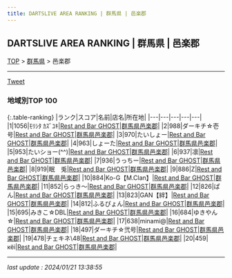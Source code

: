 ```yaml
---
title: DARTSLIVE AREA RANKING | 群馬県 | 邑楽郡
---
```

## DARTSLIVE AREA RANKING | 群馬県 | 邑楽郡

[TOP](/darts/rank/) > [群馬県](/darts/rank/群馬県/) > 邑楽郡

___

<a href="https://twitter.com/share?ref_src=twsrc%5Etfw" data-text="DARTSLIVE AREA RANKING | 群馬県邑楽郡" class="twitter-share-button" data-via="DARTSLIVE" data-hashtags="DARTSLIVE" data-related="DARTSLIVE" data-show-count="false">Tweet</a>

### 地域別TOP 100

{:.table-ranking}
|ランク|スコア|名前|店名|所在地|
|---|---|---|---|---|
|1|1056|ﾓﾘｼﾀ ｶｽﾞﾕｷ|<a href="https://search.dartslive.com/jp/shop/c932fe19e82e51f60d9b047a20a7ba1e">Rest and Bar GHOST</a>|<a href="/darts/rank/群馬県/邑楽郡">群馬県邑楽郡</a>|
|2|988|ダーキチ☆壱号|<a href="https://search.dartslive.com/jp/shop/c932fe19e82e51f60d9b047a20a7ba1e">Rest and Bar GHOST</a>|<a href="/darts/rank/群馬県/邑楽郡">群馬県邑楽郡</a>|
|3|970|たいしょー|<a href="https://search.dartslive.com/jp/shop/c932fe19e82e51f60d9b047a20a7ba1e">Rest and Bar GHOST</a>|<a href="/darts/rank/群馬県/邑楽郡">群馬県邑楽郡</a>|
|4|963|しょーた|<a href="https://search.dartslive.com/jp/shop/c932fe19e82e51f60d9b047a20a7ba1e">Rest and Bar GHOST</a>|<a href="/darts/rank/群馬県/邑楽郡">群馬県邑楽郡</a>|
|5|953|たいショー(^^)|<a href="https://search.dartslive.com/jp/shop/c932fe19e82e51f60d9b047a20a7ba1e">Rest and Bar GHOST</a>|<a href="/darts/rank/群馬県/邑楽郡">群馬県邑楽郡</a>|
|6|937|凛|<a href="https://search.dartslive.com/jp/shop/c932fe19e82e51f60d9b047a20a7ba1e">Rest and Bar GHOST</a>|<a href="/darts/rank/群馬県/邑楽郡">群馬県邑楽郡</a>|
|7|936|うっちー|<a href="https://search.dartslive.com/jp/shop/c932fe19e82e51f60d9b047a20a7ba1e">Rest and Bar GHOST</a>|<a href="/darts/rank/群馬県/邑楽郡">群馬県邑楽郡</a>|
|8|919|眠　兎|<a href="https://search.dartslive.com/jp/shop/c932fe19e82e51f60d9b047a20a7ba1e">Rest and Bar GHOST</a>|<a href="/darts/rank/群馬県/邑楽郡">群馬県邑楽郡</a>|
|9|886|Z|<a href="https://search.dartslive.com/jp/shop/c932fe19e82e51f60d9b047a20a7ba1e">Rest and Bar GHOST</a>|<a href="/darts/rank/群馬県/邑楽郡">群馬県邑楽郡</a>|
|10|884|Ko-G【M.Clan】|<a href="https://search.dartslive.com/jp/shop/c932fe19e82e51f60d9b047a20a7ba1e">Rest and Bar GHOST</a>|<a href="/darts/rank/群馬県/邑楽郡">群馬県邑楽郡</a>|
|11|852|らっき～|<a href="https://search.dartslive.com/jp/shop/c932fe19e82e51f60d9b047a20a7ba1e">Rest and Bar GHOST</a>|<a href="/darts/rank/群馬県/邑楽郡">群馬県邑楽郡</a>|
|12|826|ぱん|<a href="https://search.dartslive.com/jp/shop/c932fe19e82e51f60d9b047a20a7ba1e">Rest and Bar GHOST</a>|<a href="/darts/rank/群馬県/邑楽郡">群馬県邑楽郡</a>|
|13|823|GAN【絆】|<a href="https://search.dartslive.com/jp/shop/c932fe19e82e51f60d9b047a20a7ba1e">Rest and Bar GHOST</a>|<a href="/darts/rank/群馬県/邑楽郡">群馬県邑楽郡</a>|
|14|812|ふるぴょん|<a href="https://search.dartslive.com/jp/shop/c932fe19e82e51f60d9b047a20a7ba1e">Rest and Bar GHOST</a>|<a href="/darts/rank/群馬県/邑楽郡">群馬県邑楽郡</a>|
|15|695|みきこ☆DBL|<a href="https://search.dartslive.com/jp/shop/c932fe19e82e51f60d9b047a20a7ba1e">Rest and Bar GHOST</a>|<a href="/darts/rank/群馬県/邑楽郡">群馬県邑楽郡</a>|
|16|684|ゆきやん☆|<a href="https://search.dartslive.com/jp/shop/c932fe19e82e51f60d9b047a20a7ba1e">Rest and Bar GHOST</a>|<a href="/darts/rank/群馬県/邑楽郡">群馬県邑楽郡</a>|
|17|638|minami@|<a href="https://search.dartslive.com/jp/shop/c932fe19e82e51f60d9b047a20a7ba1e">Rest and Bar GHOST</a>|<a href="/darts/rank/群馬県/邑楽郡">群馬県邑楽郡</a>|
|18|497|ダーキチ☆弐号|<a href="https://search.dartslive.com/jp/shop/c932fe19e82e51f60d9b047a20a7ba1e">Rest and Bar GHOST</a>|<a href="/darts/rank/群馬県/邑楽郡">群馬県邑楽郡</a>|
|19|478|チェキネ\48|<a href="https://search.dartslive.com/jp/shop/c932fe19e82e51f60d9b047a20a7ba1e">Rest and Bar GHOST</a>|<a href="/darts/rank/群馬県/邑楽郡">群馬県邑楽郡</a>|
|20|459|кёi|<a href="https://search.dartslive.com/jp/shop/c932fe19e82e51f60d9b047a20a7ba1e">Rest and Bar GHOST</a>|<a href="/darts/rank/群馬県/邑楽郡">群馬県邑楽郡</a>|



___

_last update : 2024/01/21 13:38:55_


<script src="https://cdnjs.cloudflare.com/ajax/libs/jquery/3.6.1/jquery.min.js" integrity="sha512-aVKKRRi/Q/YV+4mjoKBsE4x3H+BkegoM/em46NNlCqNTmUYADjBbeNefNxYV7giUp0VxICtqdrbqU7iVaeZNXA==" crossorigin="anonymous" referrerpolicy="no-referrer"></script>
<script src="https://cdnjs.cloudflare.com/ajax/libs/jquery.tablesorter/2.31.3/js/jquery.tablesorter.min.js" integrity="sha512-qzgd5cYSZcosqpzpn7zF2ZId8f/8CHmFKZ8j7mU4OUXTNRd5g+ZHBPsgKEwoqxCtdQvExE5LprwwPAgoicguNg==" crossorigin="anonymous" referrerpolicy="no-referrer"></script>
<link rel="stylesheet" href="https://cdnjs.cloudflare.com/ajax/libs/jquery.tablesorter/2.31.3/css/theme.default.min.css" integrity="sha512-wghhOJkjQX0Lh3NSWvNKeZ0ZpNn+SPVXX1Qyc9OCaogADktxrBiBdKGDoqVUOyhStvMBmJQ8ZdMHiR3wuEq8+w==" crossorigin="anonymous" referrerpolicy="no-referrer" />
<script>
$(function() {
    $(".table-ranking").tablesorter({sortList:[[0, 0]]});
});
</script>

<script async src="https://platform.twitter.com/widgets.js" charset="utf-8"></script>